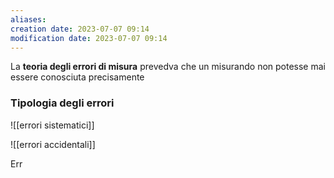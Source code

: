 ```yaml
---
aliases: 
creation date: 2023-07-07 09:14
modification date: 2023-07-07 09:14
---
```


La **teoria degli errori di misura** prevedva che un misurando non potesse mai essere conosciuta precisamente

### Tipologia degli errori
![[errori sistematici]]

![[errori accidentali]]

Err